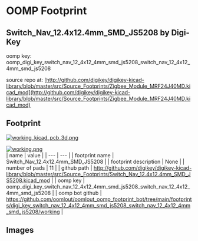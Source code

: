# OOMP Footprint  
## Switch_Nav_12.4x12.4mm_SMD_JS5208  by Digi-Key  
  
oomp key: oomp_digi_key_switch_nav_12_4x12_4mm_smd_js5208_switch_nav_12_4x12_4mm_smd_js5208  
  
source repo at: [http://github.com/digikey/digikey-kicad-library/blob/master/src/Source_Footprints/Zigbee_Module_MRF24J40MD.kicad_mod](http://github.com/digikey/digikey-kicad-library/blob/master/src/Source_Footprints/Zigbee_Module_MRF24J40MD.kicad_mod)  
## Footprint  
  
[![working_kicad_pcb_3d.png](working_kicad_pcb_3d_600.png)](working_kicad_pcb_3d.png)  
  
[![working.png](working_600.png)](working.png)  
| name | value | 
| --- | --- | 
| footprint name | Switch_Nav_12.4x12.4mm_SMD_JS5208 | 
| footprint description | None | 
| number of pads | 11 | 
| github path | http://github.com/digikey/digikey-kicad-library/blob/master/src/Source_Footprints/Switch_Nav_12.4x12.4mm_SMD_JS5208.kicad_mod | 
| oomp key | oomp_digi_key_switch_nav_12_4x12_4mm_smd_js5208_switch_nav_12_4x12_4mm_smd_js5208 | 
| oomp bot github | https://github.com/oomlout/oomlout_oomp_footprint_bot/tree/main/footprints/digi_key_switch_nav_12_4x12_4mm_smd_js5208_switch_nav_12_4x12_4mm_smd_js5208/working | 
## Images  
